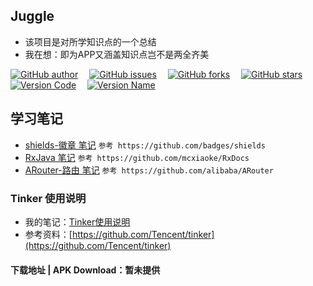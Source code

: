 ## Juggle
- 该项目是对所学知识点的一个总结
- 我在想：即为APP又涵盖知识点岂不是两全齐美

[![GitHub author](https://img.shields.io/badge/author-cnswan-ff9600.svg)](https://github.com/cnswan)&ensp;&ensp;
[![GitHub issues](https://img.shields.io/github/issues/cnswan/juggle.svg)](https://github.com/cnswan/juggle/issues)&ensp;&ensp;
[![GitHub forks](https://img.shields.io/github/forks/cnswan/juggle.svg)](https://github.com/cnswan/juggle/network)&ensp;&ensp;
[![GitHub stars](https://img.shields.io/github/stars/cnswan/juggle.svg)](https://github.com/cnswan/juggle/stargazers)  
[![Version Code](https://img.shields.io/badge/Version%20Code-4-brightgreen.svg)](https://github.com/cnswan)&ensp;&ensp; 
[![Version Name](https://img.shields.io/badge/Version%20Name-v1.6%20%E6%AD%A3%E5%BC%8F%E7%89%88-blue.svg)](https://github.com/cnswan)&ensp;&ensp; 

## 学习笔记
   - [shields-徽章 笔记](https://github.com/cnswan/Juggle/notes/shields)
   `参考 https://github.com/badges/shields`
   - [RxJava 笔记](https://github.com/cnswan/Juggle/notes/rxjava)
   `参考 https://github.com/mcxiaoke/RxDocs`
   - [ARouter-路由 笔记](https://github.com/cnswan/Juggle/notes/arouter)
   `参考 https://github.com/alibaba/ARouter`

### Tinker 使用说明 ###
- 我的笔记：[Tinker使用说明](https://github.com/cnswan/juggle/tree/master/notes/tinker)
- 参考资料：[https://github.com/Tencent/tinker](https://github.com/Tencent/tinker)

#### 下载地址 | APK Download：暂未提供

